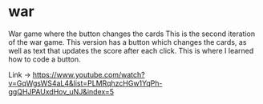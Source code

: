 # war
War game where the button changes the cards
This is the second iteration of the war game. This version has a button which changes the cards, as well as text that updates the score after each click.
This is where I learned how to code a button. 

Link -> https://www.youtube.com/watch?v=GqWgsWS4aL4&list=PLMRqhzcHGw1YqPh-ggQHJPAUxdHov_uNJ&index=5
